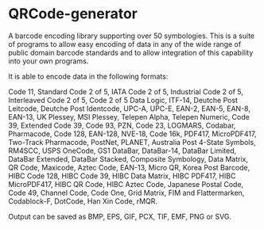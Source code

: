 # QRCode-generator
A barcode encoding library supporting over 50 symbologies. 
This is  a suite of programs to allow easy encoding of data in any of the
wide range of public domain barcode standards and to allow integration of
this capability into your own programs.

It is able to encode data in the following formats:

Code 11, Standard Code 2 of 5, IATA Code 2 of 5, Industrial Code 2 of 5,
Interleaved Code 2 of 5, Code 2 of 5 Data Logic, ITF-14, Deutche Post
Leitcode, Deutche Post Identcode, UPC-A, UPC-E, EAN-2, EAN-5, EAN-8,
EAN-13, UK Plessey, MSI Plessey, Telepen Alpha, Telepen Numeric, Code 39,
Extended Code 39, Code 93, PZN, Code 23, LOGMARS, Codabar, Pharmacode, Code
128, EAN-128, NVE-18, Code 16k, PDF417, MicroPDF417, Two-Track Pharmacode,
PostNet, PLANET, Australia Post 4-State Symbols, RM4SCC, USPS OneCode, GS1
DataBar, DataBar-14, DataBar Limited, DataBar Extended, DataBar Stacked,
Composite Symbology, Data Matrix, QR Code, Maxicode, Aztec Code, EAN-13,
Micro QR, Korea Post Barcode, HIBC Code 128, HIBC Code 39, HIBC Data Matrix,
HIBC PDF417, HIBC MicroPDF417, HIBC QR Code, HIBC Aztec Code, Japanese Postal
Code, Code 49, Channel Code, Code One, Grid Matrix, FIM and Flattermarken,
Codablock-F, DotCode, Han Xin Code, rMQR.

Output can be saved as BMP, EPS, GIF, PCX, TIF, EMF, PNG or SVG. 
